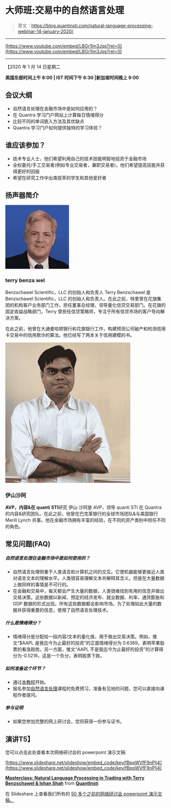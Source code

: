 # 大师班:交易中的自然语言处理

> 原文：<https://blog.quantinsti.com/natural-language-processing-webinar-14-january-2020/>

* * *

[https://www.youtube.com/embed/LBGr1lm3Jqs?rel=0](https://www.youtube.com/embed/LBGr1lm3Jqs?rel=0)

* * *

【2020 年 1 月 14 日星期二

**美国东部时间上午 8:00 | IST 时间下午 6:30 |新加坡时间晚上 9:00**

## **会议大纲**

*   自然语言处理在金融市场中是如何应用的？
*   在 Quantra 学习门户网站上计算每日情绪得分
*   比较不同的单词嵌入方法及其优缺点
*   Quantra 学习门户如何提供独特的学习体验？

## 谁应该参加？

*   技术专业人士，他们希望利用自己的技术技能明智地投资于金融市场
*   全权委托/手工交易者(例如专业交易者，兼职交易者)，他们希望提高技能并获得更好的回报
*   希望在研究工作中出类拔萃的学生和其他爱好者

## 扬声器简介

![Terry Benzschawel](img/b769b5c4232eae5d628554effa9a6a84.png)

### **terry benza wel**

Benzschawel Scientific，LLC 的创始人和负责人
Terry Benzschawel 是 Benzschawel Scientific，LLC 的创始人和负责人。在此之前，特里曾在花旗集团的机构客户业务部门工作，担任董事总经理，领导量化信贷交易部门。在花旗的固定收益战略部门，Terry 曾担任信贷策略师，专注于所有信贷市场的客户导向解决方案。

在此之前，他曾在大通曼哈顿银行和花旗银行工作，构建预测公司破产和检测信用卡交易中的信用欺诈的算法。他已经写了两本关于信用建模的书。

![Ishan Shah](img/2bf0b94e9cb3e8aa87b2668663d3aa06.png)

### **伊山沙阿**

**AVP，内容&在 quanti STI**研究
伊山·沙阿是 AVP，领导 quanti STI 在 Quantra 的内容&研究团队。在此之前，他曾在巴克莱银行的全球市场团队&与美国银行 Merill Lynch 共事。他在金融市场拥有丰富的经验，在不同的资产类别中担任不同的角色。

## 常见问题(FAQ)

##### 自然语言处理在金融市场中是如何使用的？

*   自然语言处理侧重于人类语言和计算机之间的交互。它使机器能够更接近人类对语言文本的理解水平。人类很容易理解文本并解释其含义。但是在大量数据上做同样的事情是不可行的。
*   在金融和交易中，每天都会产生大量的数据，人类很难找到有用的信息并做出交易决策。这些数据以新闻、预定的经济发布、就业数据、利率、通货膨胀和 GDP 数据的形式出现。所有这些数据都会影响市场。为了处理如此大量的数据并获得重要的信息，使用了自然语言处理技术。

##### 什么是情绪得分？

*   情绪得分是分配给一段内容/文本的量化值，用于做出交易决策。例如，推文“$AAPL 是我迄今为止最好的投资”的正面情绪得分为 0.6369，表明苹果股票的看涨趋势。另一方面，推文“AAPL 不是我迄今为止最好的投资”的计算得分为-0.5216，这是一个负分，表明股票下跌。

##### 如何准备这个环节？

*   通过[本教程](/natural-language-processing-trading/)开始。
*   报名参加[自然语言处理](https://quantra.quantinsti.com/course/natural-language-processing-trading)课程的免费预习，准备有见地的问题，您可以直接向课程作者提问。

##### 参与证明

*   如果您参加完整的网上研讨会，您将获得一份参与证书。

## ******演讲****T5】**

您可以点击此处查看本次网络研讨会的 powerpoint 演示文稿:



[https://www.slideshare.net/slideshow/embed_code/key/fBppWVfF9nPIj4](https://www.slideshare.net/slideshow/embed_code/key/fBppWVfF9nPIj4)

**[Masterclass: Natural Language Processing in Trading with Terry Benzschawel & Ishan Shah](https://www.slideshare.net/QuantInsti/masterclass-natural-language-processing-in-trading-with-terry-benzschawel-ishan-shah "Masterclass: Natural Language Processing in Trading with Terry Benzschawel & Ishan Shah")** from **[QuantInsti](https://www.slideshare.net/QuantInsti)**

在 Slideshare 上查看我们所有的 [50 多个之前的网络研讨会 powerpoint 演示文稿。](https://www.slideshare.net/QuantInsti/presentations)